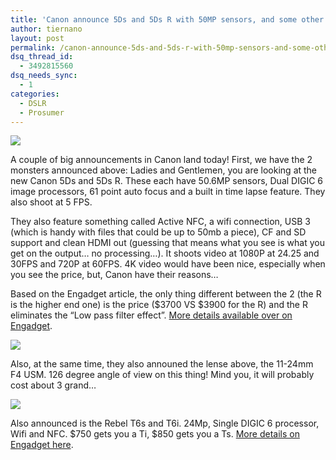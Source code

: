 ```yaml
---
title: 'Canon announce 5Ds and 5Ds R with 50MP sensors, and some other stuff&hellip;'
author: tiernano
layout: post
permalink: /canon-announce-5ds-and-5ds-r-with-50mp-sensors-and-some-other-stuff/
dsq_thread_id:
  - 3492815560
dsq_needs_sync:
  - 1
categories:
  - DSLR
  - Prosumer
---
```


![](https://images.tiernanotoole.net/Image/?inputImage=geekphotographer/canon5dsdsrlead_thumb.jpg)

A couple of big announcements in Canon land today! First, we have the 2 monsters announced above: Ladies and Gentlemen, you are looking at the new Canon 5Ds and 5Ds R. These each have 50.6MP sensors, Dual DIGIC 6 image processors, 61 point auto focus and a built in time lapse feature. They also shoot at 5 FPS.

They also feature something called Active NFC, a wifi connection, USB 3 (which is handy with files that could be up to 50mb a piece), CF and SD support and clean HDMI out (guessing that means what you see is what you get on the output… no processing…). It shoots video at 1080P at 24.25 and 30FPS and 720P at 60FPS. 4K video would have been nice, especially when you see the price, but, Canon have their reasons…

Based on the Engadget article, the only thing different between the 2 (the R is the higher end one) is the price ($3700 VS $3900 for the R) and the R eliminates the “Low pass filter effect”. [More details available over on Engadget][2].

![](https://images.tiernanotoole.net/Image/?inputImage=geekphotographer/canonnew1124lead_thumb.jpg)

Also, at the same time, they also announed the lense above, the 11-24mm F4 USM. 126 degree angle of view on this thing! Mind you, it will probably cost about 3 grand…

![](canon-rebel-t6s-top_thumb.jpg)

Also announced is the Rebel T6s and T6i. 24Mp, Single DIGIC 6 processor, Wifi and NFC. $750 gets you a Ti, $850 gets you a Ts. [More details on Engadget here][5].

 [2]: http://www.engadget.com/2015/02/05/canon-5ds-5dsr/
 [5]: http://www.engadget.com/2015/02/05/canons-rebel-t6s-and-t6i/?ncid=rss_truncated&utm_source=feedburner&utm_medium=feed&utm_campaign=Feed%3A+weblogsinc%2Fengadget+%28Engadget%29